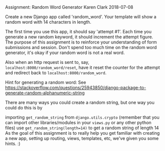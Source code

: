 Assignment: Random Word Generator
Karen Clark
2018-07-08

Create a new Django app called 'random_word'. Your template will show a random word with 14 characters in length.

The first time you use this app, it should say 'attempt #1'. Each time you generate a new random keyword, it should increment the attempt figure. The purpose of this assignment is to reinforce your understanding of form submissions and session. Don't spend too much time on the random word generator, it's okay if your random word is not a real word.

Also when an http request is sent to, say, `localhost:8000/random_word/reset`, have it reset the counter for the attempt and redirect back to `localhost:8000/random_word`.

Hint for generating a random word: See https://stackoverflow.com/questions/25943850/django-package-to-generate-random-alphanumeric-string

There are many ways you could create a random string, but one way you could do this is by

importing `get_random_string` from `django.utils.crypto` (remember that you can import other libraries/modules in your `views.py` or any other python files)
use `get_random_string(length=14)` to get a random string of length 14
As the goal of this assignment is to really help you get familiar with creating a new app, setting up routing, views, templates, etc, we've given you some hints. :)
